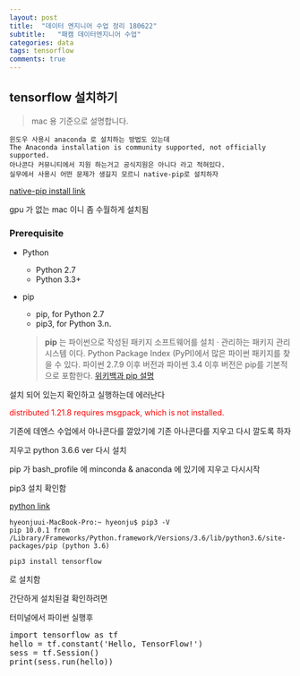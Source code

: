 ```yaml
---
layout: post
title:  "데이터 엔지니어 수업 정리 180622"
subtitle:   "패캠 데이터엔지니어 수업"
categories: data
tags: tensorflow
comments: true
---
```

## tensorflow 설치하기
>mac 용 기준으로 설명합니다.
>

```
윈도우 사용시 anaconda 로 설치하는 방법도 있는데
The Anaconda installation is community supported, not officially supported.
아나콘다 커뮤니티에서 지원 하는거고 공식지원은 아니다 라고 적혀있다.
실무에서 사용시 어떤 문제가 생길지 모르니 native-pip로 설치하자
```
[native-pip install link](https://www.tensorflow.org/install/install_windows#installing_with_native_pip)

gpu 가 없는 mac 이니 좀 수월하게 설치됨

### Prerequisite

* Python
	* Python 2.7
	* Python 3.3+
* pip
	* pip, for Python 2.7
	* pip3, for Python 3.n. 	

	> **pip** 는 파이썬으로 작성된 패키지 소프트웨어를 설치 · 관리하는 패키지 관리 시스템 이다. Python Package Index (PyPI)에서 많은 파이썬 패키지를 찾을 수 있다. 파이썬 2.7.9 이후 버전과 파이썬 3.4 이후 버전은 pip를 기본적으로 포함한다.
[위키백과 pip 설명](https://ko.wikipedia.org/wiki/Pip_(패키지_관리자))


설치 되어 있는지 확인하고 실행하는데 에러난다

<span style="color:red"> distributed 1.21.8 requires msgpack, which is not installed.</span>

기존에 데엔스 수업에서 아나콘다를 깔았기에 기존 아나콘다를 지우고 다시 깔도록 하자


지우고 python 3.6.6 ver 다시 설치

pip 가 bash_profile 에 minconda & anaconda 에 있기에 지우고 다시시작

pip3 설치 확인함


[python link](https://www.python.org/downloads/mac-osx/)

```
hyeonjuui-MacBook-Pro:~ hyeonju$ pip3 -V
pip 10.0.1 from /Library/Frameworks/Python.framework/Versions/3.6/lib/python3.6/site-packages/pip (python 3.6)
```

```
pip3 install tensorflow
```
로 설치함


간단하게 설치된걸 확인하려면

터미널에서 파이썬 실행후
<pre>
import tensorflow as tf
hello = tf.constant('Hello, TensorFlow!')
sess = tf.Session()
print(sess.run(hello))
</pre>

